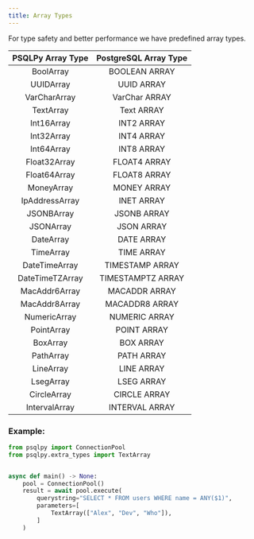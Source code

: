 ```yaml
---
title: Array Types
---
```

For type safety and better performance we have predefined array types.

| PSQLPy Array Type | PostgreSQL Array Type |
| :---: | :---: |
| BoolArray | BOOLEAN ARRAY |
| UUIDArray | UUID ARRAY |
| VarCharArray | VarChar ARRAY |
| TextArray | Text ARRAY |
| Int16Array | INT2 ARRAY |
| Int32Array | INT4 ARRAY |
| Int64Array | INT8 ARRAY |
| Float32Array | FLOAT4 ARRAY |
| Float64Array | FLOAT8 ARRAY |
| MoneyArray | MONEY ARRAY |
| IpAddressArray | INET ARRAY |
| JSONBArray | JSONB ARRAY |
| JSONArray | JSON ARRAY |
| DateArray | DATE ARRAY |
| TimeArray | TIME ARRAY |
| DateTimeArray | TIMESTAMP ARRAY |
| DateTimeTZArray | TIMESTAMPTZ ARRAY |
| MacAddr6Array | MACADDR ARRAY |
| MacAddr8Array | MACADDR8 ARRAY |
| NumericArray | NUMERIC ARRAY |
| PointArray | POINT ARRAY |
| BoxArray | BOX ARRAY |
| PathArray | PATH ARRAY |
| LineArray | LINE ARRAY |
| LsegArray | LSEG ARRAY |
| CircleArray | CIRCLE ARRAY |
| IntervalArray | INTERVAL ARRAY |

### Example:

```python
from psqlpy import ConnectionPool
from psqlpy.extra_types import TextArray


async def main() -> None:
    pool = ConnectionPool()
    result = await pool.execute(
        querystring="SELECT * FROM users WHERE name = ANY($1)",
        parameters=[
            TextArray(["Alex", "Dev", "Who"]),
        ]
    )
```
